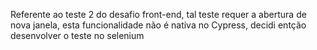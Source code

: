 Referente ao teste 2 do desafio front-end, tal teste requer a abertura de nova janela, esta funcionalidade não é nativa no Cypress, decidi entção desenvolver o teste no selenium
